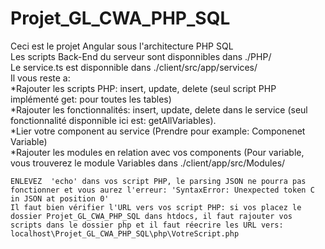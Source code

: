# Projet_GL_CWA_PHP_SQL
Ceci est le projet Angular sous l'architecture PHP SQL<br/>
Les scripts Back-End du serveur sont disponnibles dans ./PHP/ <br/>
Le service.ts est disponnible dans ./client/src/app/services/ <br/>
Il vous reste a: <br/>
*Rajouter les scripts PHP: insert, update, delete (seul script PHP implémenté get: pour toutes les tables)<br/>
*Rajouter les fonctionnalités: insert, update, delete dans le service (seul fonctionnalité disponnible ici est: getAllVariables).<br/>
*Lier votre component au service (Prendre pour example: Componenet Variable)<br/>
*Rajouter les modules en relation avec vos components (Pour variable, vous trouverez le module Variables dans ./client/app/src/Modules/<br/>
~~~~~~Attention:~~~~
ENLEVEZ  'echo' dans vos script PHP, le parsing JSON ne pourra pas fonctionner et vous aurez l'erreur: 'SyntaxError: Unexpected token C in JSON at position 0'
Il faut bien vérifier l'URL vers vos script PHP: si vos placez le dossier Projet_GL_CWA_PHP_SQL dans htdocs, il faut rajouter vos scripts dans le dossier php et il faut réecrire les URL vers: localhost\Projet_GL_CWA_PHP_SQL\php\VotreScript.php
